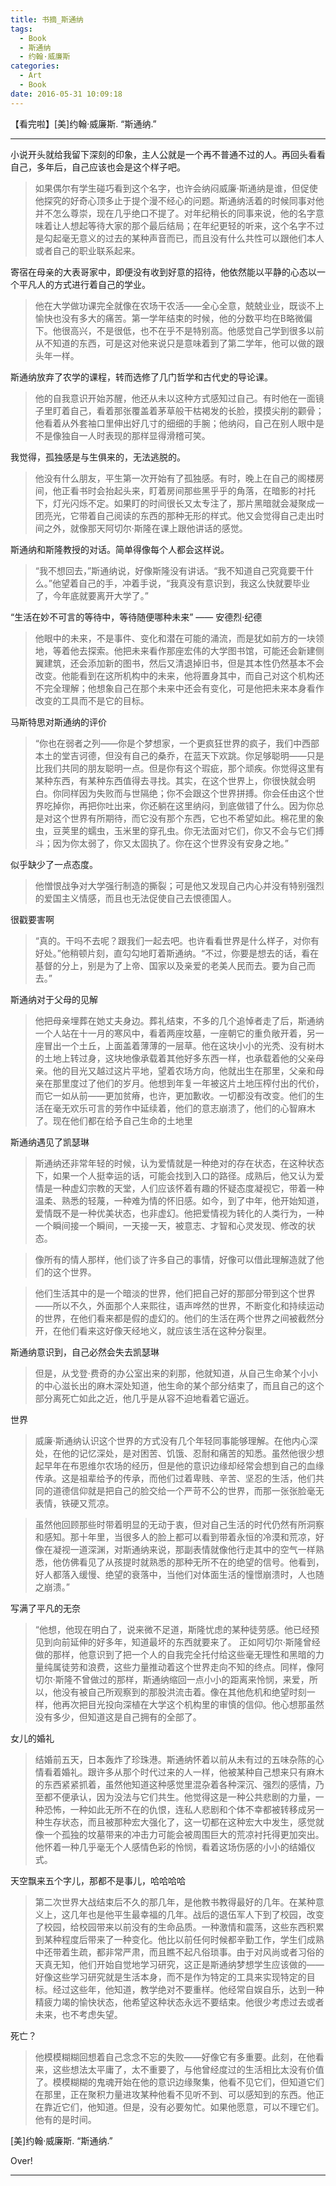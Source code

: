 ```yaml
---
title: 书摘_斯通纳
tags:
  - Book
  - 斯通纳
  - 约翰·威廉斯
categories:
  - Art
  - Book
date: 2016-05-31 10:09:18
---
```

【看完啦】[美]约翰·威廉斯. “斯通纳.”  
<!-- more -->

***

小说开头就给我留下深刻的印象，主人公就是一个再不普通不过的人。再回头看看自己，多年后，自己应该也会是这个样子吧。
>如果偶尔有学生碰巧看到这个名字，也许会纳闷威廉·斯通纳是谁，但促使他探究的好奇心顶多止于提个漫不经心的问题。斯通纳活着的时候同事对他并不怎么尊崇，现在几乎绝口不提了。对年纪稍长的同事来说，他的名字意味着让人想起等待大家的那个最后结局；在年纪更轻的听来，这个名字不过是勾起毫无意义的过去的某种声音而已，而且没有什么共性可以跟他们本人或者自己的职业联系起来。

寄宿在母亲的大表哥家中，即便没有收到好意的招待，他依然能以平静的心态以一个平凡人的方式进行着自己的学业。
>他在大学做功课完全就像在农场干农活——全心全意，兢兢业业，既谈不上愉快也没有多大的痛苦。第一学年结束的时候，他的分数平均在B略微偏下。他很高兴，不是很低，也不在乎不是特别高。他感觉自己学到很多以前从不知道的东西，可是这对他来说只是意味着到了第二学年，他可以做的跟头年一样。

斯通纳放弃了农学的课程，转而选修了几门哲学和古代史的导论课。
>他的自我意识开始苏醒，他还从未以这种方式感知过自己。有时他在一面镜子里盯着自己，看着那张覆盖着茅草般干枯褐发的长脸，摸摸尖削的颧骨；他看着从外套袖口里伸出好几寸的细细的手腕；他纳闷，自己在别人眼中是不是像独自一人时表现的那样显得滑稽可笑。

我觉得，孤独感是与生俱来的，无法逃脱的。
>他没有什么朋友，平生第一次开始有了孤独感。有时，晚上在自己的阁楼房间，他正看书时会抬起头来，盯着房间那些黑乎乎的角落，在暗影的衬托下，灯光闪烁不定。如果盯的时间很长又太专注了，那片黑暗就会凝聚成一团亮光，它带着自己阅读的东西的那种无形的样式。他又会觉得自己走出时间之外，就像那天阿切尔·斯隆在课上跟他讲话的感觉。

斯通纳和斯隆教授的对话。简单得像每个人都会这样说。
>“我不想回去，”斯通纳说，好像斯隆没有讲话。“我不知道自己究竟要干什么。”他望着自己的手，冲着手说，“我真没有意识到，我这么快就要毕业了，今年底就要离开大学了。”

“生活在妙不可言的等待中，等待随便哪种未来”  —— 安德烈·纪德
>他眼中的未来，不是事件、变化和潜在可能的涌流，而是犹如前方的一块领地，等着他去探索。他把未来看作那座宏伟的大学图书馆，可能还会新建侧翼建筑，还会添加新的图书，然后又清退掉旧书，但是其本性仍然基本不会改变。他能看到在这所机构中的未来，他将置身其中，而自己对这个机构还不完全理解；他想象自己在那个未来中还会有变化，可是他把未来本身看作改变的工具而不是它的目标。

马斯特思对斯通纳的评价   
>“你也在弱者之列——你是个梦想家，一个更疯狂世界的疯子，我们中西部本土的堂吉诃德，但没有自己的桑乔，在蓝天下欢跳。你足够聪明——只是比我们共同的朋友聪明一点。但是你有这个瑕疵，那个顽疾。你觉得这里有某种东西，有某种东西值得去寻找。其实，在这个世界上，你很快就会明白。你同样因为失败而与世隔绝；你不会跟这个世界拼搏。你会任由这个世界吃掉你，再把你吐出来，你还躺在这里纳闷，到底做错了什么。因为你总是对这个世界有所期待，而它没有那个东西，它也不希望如此。棉花里的象虫，豆荚里的蠕虫，玉米里的穿孔虫。你无法面对它们，你又不会与它们搏斗；因为你太弱了，你又太固执了。你在这个世界没有安身之地。”

似乎缺少了一点态度。
>他憎恨战争对大学强行制造的撕裂；可是他又发现自己内心并没有特别强烈的爱国主义情感，而且也无法促使自己去恨德国人。

很戳要害啊
>“真的。干吗不去呢？跟我们一起去吧。也许看看世界是什么样子，对你有好处。”他稍顿片刻，直勾勾地盯着斯通纳。“不过，你要是想去的话，看在基督的分上，别是为了上帝、国家以及亲爱的老美人民而去。要为自己而去。”

斯通纳对于父母的见解
>他把母亲埋葬在她丈夫身边。葬礼结束，不多的几个追悼者走了后，斯通纳一个人站在十一月的寒风中，看着两座坟墓，一座朝它的重负敞开着，另一座冒出一个土丘，上面盖着薄薄的一层草。他在这块小小的光秃、没有树木的土地上转过身，这块地像承载着其他好多东西一样，也承载着他的父亲母亲。他的目光又越过这片平地，望着农场方向，他就出生在那里，父亲和母亲在那里度过了他们的岁月。他想到年复一年被这片土地压榨付出的代价，而它一如从前——更加贫瘠，也许，更加歉收。一切都没有改变。他们的生活在毫无欢乐可言的劳作中延续着，他们的意志崩溃了，他们的心智麻木了。现在他们都在给予自己生命的土地里

斯通纳遇见了凯瑟琳
>斯通纳还非常年轻的时候，认为爱情就是一种绝对的存在状态，在这种状态下，如果一个人挺幸运的话，可能会找到入口的路径。成熟后，他又认为爱情是一种虚幻宗教的天堂，人们应该怀着有趣的怀疑态度凝视它，带着一种温柔、熟悉的轻蔑，一种难为情的怀旧感。如今，到了中年，他开始知道，爱情既不是一种优美状态，也非虚幻。他把爱情视为转化的人类行为，一种一个瞬间接一个瞬间，一天接一天，被意志、才智和心灵发现、修改的状态。

>像所有的情人那样，他们谈了许多自己的事情，好像可以借此理解造就了他们的这个世界。

>他们生活其中的是一个暗淡的世界，他们把自己好的那部分带到这个世界——所以不久，外面那个人来熙往，语声哗然的世界，不断变化和持续运动的世界，在他们看来都是假的虚幻的。他们的生活在两个世界之间被截然分开，在他们看来这好像天经地义，就应该生活在这种分裂里。

斯通纳意识到，自己必然会失去凯瑟琳
>但是，从戈登·费奇的办公室出来的刹那，他就知道，从自己生命某个小小的中心滋长出的麻木深处知道，他生命的某个部分结束了，而且自己的这个部分离死亡如此之近，他几乎是从容不迫地看着它逼近。

世界
>威廉·斯通纳认识这个世界的方式没有几个年轻同事能够理解。在他内心深处，在他的记忆深处，是对困苦、饥饿、忍耐和痛苦的知悉。虽然他很少想起早年在布恩维尔农场的经历，但是他的意识边缘却经常会想到自己的血缘传承。这是祖辈给予的传承，而他们过着卑贱、辛苦、坚忍的生活，他们共同的道德信仰就是把自己的脸交给一个严苛不公的世界，而那一张张脸毫无表情，铁硬又荒凉。

>虽然他回顾那些时带着明显的无动于衷，但对自己生活的时代仍然有所洞察和感知。那十年里，当很多人的脸上都可以看到带着永恒的冷漠和荒凉，好像在凝视一道深渊，对斯通纳来说，那副表情就像他行走其中的空气一样熟悉，他仿佛看见了从孩提时就熟悉的那种无所不在的绝望的信号。他看到，好人都落入缓慢、绝望的衰落中，当他们对体面生活的憧憬崩溃时，人也随之崩溃。”

写满了平凡的无奈
>“他想，他现在明白了，说来微不足道，斯隆忧虑的某种徒劳感。他已经预见到向前延伸的好多年，知道最坏的东西就要来了。
正如阿切尔·斯隆曾经做的那样，他意识到了把一个人的自我完全托付给这些毫无理性和黑暗的力量纯属徒劳和浪费，这些力量推动着这个世界走向不知的终点。同样，像阿切尔·斯隆不曾做过的那样，斯通纳缩回一点小小的距离来怜悯，来爱，所以，他没有被自己所观察到的那股洪流击着。像在其他危机和绝望时刻一样，他再次把目光投向深植在大学这个机构里的审慎的信仰。他心想那虽然没有多少，但知道这是自己拥有的全部了。

女儿的婚礼
>结婚前五天，日本轰炸了珍珠港。斯通纳怀着以前从未有过的五味杂陈的心情看着婚礼。跟许多从那个时代过来的人一样，他被某种自己想来只有麻木的东西紧紧抓着，虽然他知道这种感觉里混杂着各种深沉、强烈的感情，乃至都不便承认，因为没法与它们共生。他觉得这是一种公共悲剧的力量，一种恐怖，一种如此无所不在的仇恨，连私人悲剧和个体不幸都被转移成另一种生存状态，而且被那种宏大强化了，这一切都在这种宏大中发生，感觉就像一个孤独的坟墓带来的冲击力可能会被周围巨大的荒凉衬托得更加突出。他怀着一种几乎毫无个人感情色彩的怜悯，看着这场伤感的小小的结婚仪式。


天空飘来五个字儿，那都不是事儿，哈哈哈哈
>第二次世界大战结束后不久的那几年，是他教书教得最好的几年。在某种意义上，这几年也是他平生最幸福的几年。战后的退伍军人下到了校园，改变了校园，给校园带来以前没有的生命品质。一种激情和震荡，这些东西积累到某种程度后带来了一种变化。他比以前任何时候都辛勤工作，学生们成熟中还带着生疏，都非常严肃，而且瞧不起凡俗琐事。由于对风尚或者习俗的天真无知，他们开始自觉地学习研究，这正是斯通纳梦想学生应该做的——好像这些学习研究就是生活本身，而不是作为特定的工具来实现特定的目标。经过这些年，他知道，教学绝对不要重样。他经常自娱自乐，达到一种精疲力竭的愉快状态，他希望这种状态永远不要结束。他很少考虑过去或者未来，也不考虑失望。

死亡？
>他模模糊糊回想着自己念念不忘的失败——好像它有多重要。此刻，在他看来，这些想法太平庸了，太不重要了，与他曾经度过的生活相比太没有价值了。模模糊糊的鬼魂开始在他的意识边缘聚集，他看不见它们，但知道它们在那里，正在聚积力量进攻某种他看不见听不到、可以感知到的东西。他正在靠近它们，他知道。但是，没有必要匆忙。如果他愿意，可以不理它们。他有的是时间。

[美]约翰·威廉斯. “斯通纳.”  

Over!

***
